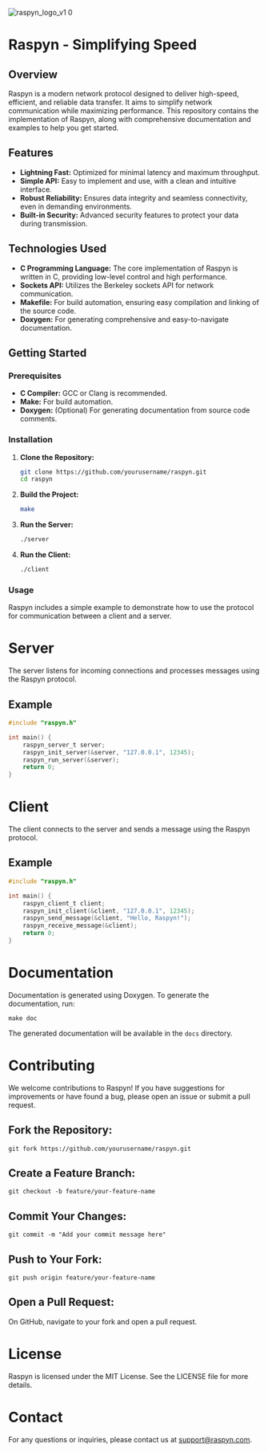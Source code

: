 ![raspyn_logo_v1 0](https://github.com/user-attachments/assets/a42c6837-9a84-42e7-8581-557c589267fe)
# Raspyn - Simplifying Speed

## Overview
Raspyn is a modern network protocol designed to deliver high-speed, efficient, and reliable data transfer. It aims to simplify network communication while maximizing performance. This repository contains the implementation of Raspyn, along with comprehensive documentation and examples to help you get started.

## Features
- **Lightning Fast:** Optimized for minimal latency and maximum throughput.
- **Simple API:** Easy to implement and use, with a clean and intuitive interface.
- **Robust Reliability:** Ensures data integrity and seamless connectivity, even in demanding environments.
- **Built-in Security:** Advanced security features to protect your data during transmission.

## Technologies Used
- **C Programming Language:** The core implementation of Raspyn is written in C, providing low-level control and high performance.
- **Sockets API:** Utilizes the Berkeley sockets API for network communication.
- **Makefile:** For build automation, ensuring easy compilation and linking of the source code.
- **Doxygen:** For generating comprehensive and easy-to-navigate documentation.


## Getting Started

### Prerequisites
- **C Compiler:** GCC or Clang is recommended.
- **Make:** For build automation.
- **Doxygen:** (Optional) For generating documentation from source code comments.

### Installation
1. **Clone the Repository:**
    ```sh
    git clone https://github.com/yourusername/raspyn.git
    cd raspyn
    ```

2. **Build the Project:**
    ```sh
    make
    ```

3. **Run the Server:**
    ```sh
    ./server
    ```

4. **Run the Client:**
    ```sh
    ./client
    ```

### Usage
Raspyn includes a simple example to demonstrate how to use the protocol for communication between a client and a server.

# Server

The server listens for incoming connections and processes messages using the Raspyn protocol.

## Example

```c
#include "raspyn.h"

int main() {
    raspyn_server_t server;
    raspyn_init_server(&server, "127.0.0.1", 12345);
    raspyn_run_server(&server);
    return 0;
}
```

# Client

The client connects to the server and sends a message using the Raspyn protocol.

## Example

```c
#include "raspyn.h"

int main() {
    raspyn_client_t client;
    raspyn_init_client(&client, "127.0.0.1", 12345);
    raspyn_send_message(&client, "Hello, Raspyn!");
    raspyn_receive_message(&client);
    return 0;
}
```

# Documentation

Documentation is generated using Doxygen. To generate the documentation, run:

```
make doc
```

The generated documentation will be available in the `docs` directory.

# Contributing

We welcome contributions to Raspyn! If you have suggestions for improvements or have found a bug, please open an issue or submit a pull request.

## Fork the Repository:

```
git fork https://github.com/yourusername/raspyn.git
```

## Create a Feature Branch:

```
git checkout -b feature/your-feature-name
```

## Commit Your Changes:

```
git commit -m "Add your commit message here"
```

## Push to Your Fork:

```
git push origin feature/your-feature-name
```

## Open a Pull Request:

On GitHub, navigate to your fork and open a pull request.

# License

Raspyn is licensed under the MIT License. See the LICENSE file for more details.

# Contact

For any questions or inquiries, please contact us at [support@raspyn.com](mailto:support@raspyn.com).
